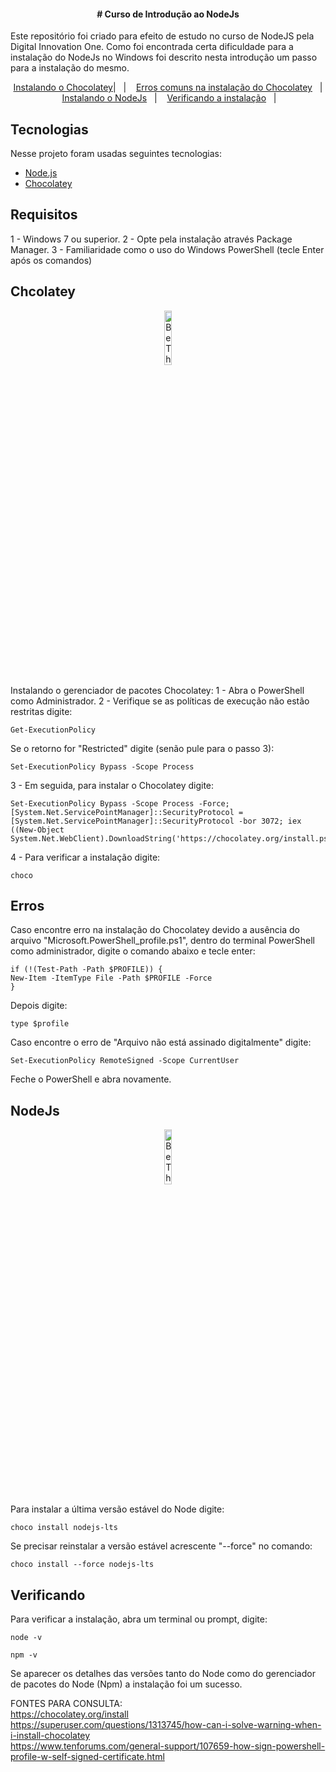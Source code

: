 
<h4 align="center">
# Curso de Introdução ao NodeJs
</h4>

<p>
Este repositório foi criado para efeito de estudo no curso de NodeJS pela Digital Innovation One. Como foi encontrada certa dificuldade para a instalação do NodeJs no Windows foi descrito nesta introdução  um passo para a instalação do mesmo.
</p> 

<p align="center">
  <a href="#chocolatey">Instalando o Chocolatey</a>|&nbsp;&nbsp;&nbsp;|&nbsp;&nbsp;&nbsp;
  <a href="#erros">Erros comuns na instalação do Chocolatey</a>&nbsp;&nbsp;&nbsp;|&nbsp;&nbsp;&nbsp;
  <a href="#nodejs">Instalando o NodeJs</a>&nbsp;&nbsp;&nbsp;|&nbsp;&nbsp;&nbsp;
  <a href="#verificando">Verificando a instalação</a>&nbsp;&nbsp;&nbsp;|&nbsp;&nbsp;&nbsp;
</p>

## Tecnologias

Nesse projeto foram usadas seguintes tecnologias:

- [Node.js](https://nodejs.org/en/)
- [Chocolatey](https://reactjs.org)

## Requisitos

1 - Windows 7 ou superior.
2 - Opte pela instalação através Package Manager. 
3 - Familiaridade como o uso do Windows PowerShell (tecle Enter após os comandos)

## Chcolatey

<p align="center">
  <img alt="BeTheHero" src="https://chocolatey.org/content/images/logo_square.svg" width="15%">
</p>


Instalando o gerenciador de pacotes Chocolatey:
1 - Abra o PowerShell como Administrador.
2 - Verifique se as políticas de execução não estão restritas digite:
    
    Get-ExecutionPolicy

Se o retorno for "Restricted" digite (senão pule para o passo 3):

    Set-ExecutionPolicy Bypass -Scope Process

3 - Em seguida, para instalar o Chocolatey digite:

    Set-ExecutionPolicy Bypass -Scope Process -Force; [System.Net.ServicePointManager]::SecurityProtocol = [System.Net.ServicePointManager]::SecurityProtocol -bor 3072; iex ((New-Object System.Net.WebClient).DownloadString('https://chocolatey.org/install.ps1'))

4 - Para verificar a instalação digite:

    choco

## Erros

Caso encontre erro na instalação do Chocolatey devido a ausência do arquivo "Microsoft.PowerShell_profile.ps1", dentro do terminal PowerShell como administrador, digite o comando abaixo e tecle enter:

    if (!(Test-Path -Path $PROFILE)) {
    New-Item -ItemType File -Path $PROFILE -Force
    }

Depois digite:

    type $profile

Caso encontre o erro de "Arquivo não está assinado digitalmente" digite:

    Set-ExecutionPolicy RemoteSigned -Scope CurrentUser

Feche o PowerShell e abra novamente.

## NodeJs

<p align="center">
  <img alt="BeTheHero" src="https://nodejs.org/static/images/logo.svg" width="15%">
</p>

Para instalar a última versão estável do Node digite:
    
    choco install nodejs-lts

Se precisar reinstalar a versão estável acrescente "--force" no comando:

    choco install --force nodejs-lts

## Verificando
Para verificar a instalação, abra um terminal ou prompt, digite:

    node -v

    npm -v

Se aparecer os detalhes das versões tanto do Node como do gerenciador de pacotes do Node (Npm) a instalação foi um sucesso.

FONTES PARA CONSULTA:<br>
https://chocolatey.org/install <br>
https://superuser.com/questions/1313745/how-can-i-solve-warning-when-i-install-chocolatey<br>
https://www.tenforums.com/general-support/107659-how-sign-powershell-profile-w-self-signed-certificate.html<br>



